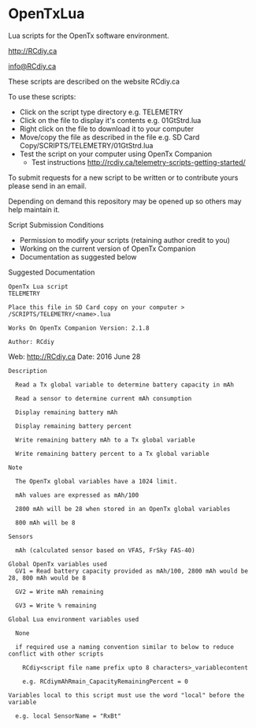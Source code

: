 # OpenTxLua
Lua scripts for the OpenTx software environment.

http://RCdiy.ca

info@RCdiy.ca

These scripts are described on the website RCdiy.ca

To use these scripts:
- Click on the script type directory e.g. TELEMETRY
- Click on the file to display it's contents e.g. 01GtStrd.lua
- Right click on the file to download it to your computer
- Move/copy the file as described in the file e.g. SD Card Copy/SCRIPTS/TELEMETRY/01GtStrd.lua
- Test the script on your computer using OpenTx Companion
  - Test instructions http://rcdiy.ca/telemetry-scripts-getting-started/ 

To submit requests for a new script to be written or to contribute yours please send in an email.

Depending on demand this repository may be opened up so others may help maintain it.

Script Submission Conditions
- Permission to modify your scripts (retaining author credit to you)
- Working on the current version of OpenTx Companion
- Documentation as suggested below

Suggested Documentation

    OpenTx Lua script
    TELEMETRY

    Place this file in SD Card copy on your computer > /SCRIPTS/TELEMETRY/<name>.lua
  
    Works On OpenTx Companion Version: 2.1.8

    Author: RCdiy
   Web: http://RCdiy.ca
    Date: 2016 June 28

    Description
      
      Read a Tx global variable to determine battery capacity in mAh
      
      Read a sensor to determine current mAh consumption
      
      Display remaining battery mAh
      
      Display remaining battery percent
      
      Write remaining battery mAh to a Tx global variable
      
      Write remaining battery percent to a Tx global variable

    Note
      
      The OpenTx global variables have a 1024 limit.
      
      mAh values are expressed as mAh/100
      
      2800 mAh will be 28 when stored in an OpenTx global variables
      
      800 mAh will be 8

    Sensors 
      
      mAh (calculated sensor based on VFAS, FrSky FAS-40)
  
    Global OpenTx variables used  
      GV1 = Read battery capacity provided as mAh/100, 2800 mAh would be 28, 800 mAh would be 8
      
      GV2 = Write mAh remaining
      
      GV3 = Write % remaining

    Global Lua environment variables used
      
      None
      
      if required use a naming convention similar to below to reduce conflict with other scripts
        
        RCdiy<script file name prefix upto 8 characters>_variablecontent
        
        e.g. RCdiymAhRmain_CapacityRemainingPercent = 0
  
    Variables local to this script must use the word "local" before the variable
    
      e.g. local SensorName = "RxBt"
